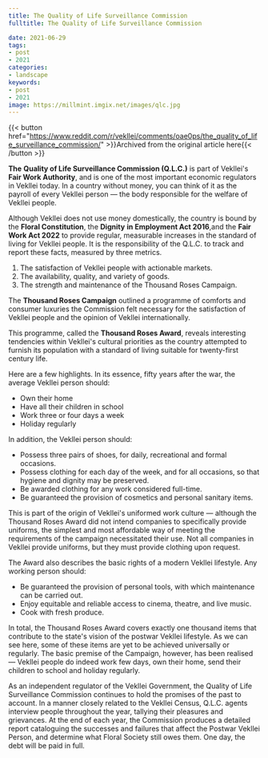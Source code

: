 ```yaml
---
title: The Quality of Life Surveillance Commission
fulltitle: The Quality of Life Surveillance Commission

date: 2021-06-29
tags:
- post
- 2021
categories:
- landscape
keywords:
- post
- 2021
image: https://millmint.imgix.net/images/qlc.jpg
---
```


{{< button href="https://www.reddit.com/r/vekllei/comments/oae0ps/the_quality_of_life_surveillance_commission/" >}}Archived from the original article here{{< /button >}}

**The** **Quality of Life Surveillance Commission (Q.L.C.)** is part of Vekllei's **Fair Work Authority**, and is one of the most important economic regulators in Vekllei today. In a country without money, you can think of it as the payroll of every Vekllei person — the body responsible for the welfare of Vekllei people.

Although Vekllei does not use money domestically, the country is bound by the **Floral Constitution**, the **Dignity** **in Employment Act 2016**,and the **Fair Work Act 2022** to provide regular, measurable increases in the standard of living for Vekllei people. It is the responsibility of the Q.L.C. to track and report these facts, measured by three metrics.

1. The satisfaction of Vekllei people with actionable markets.
2. The availability, quality, and variety of goods.
3. The strength and maintenance of the Thousand Roses Campaign.

The **Thousand Roses Campaign** outlined a programme of comforts and consumer luxuries the Commission felt necessary for the satisfaction of Vekllei people and the opinion of Vekllei internationally.

This programme, called the **Thousand Roses Award**, reveals interesting tendencies within Vekllei's cultural priorities as the country attempted to furnish its population with a standard of living suitable for twenty-first century life.

Here are a few highlights. In its essence, fifty years after the war, the average Vekllei person should:

* Own their home
* Have all their children in school
* Work three or four days a week
* Holiday regularly

In addition, the Vekllei person should:

* Possess three pairs of shoes, for daily, recreational and formal occasions.
* Possess clothing for each day of the week, and for all occasions, so that hygiene and dignity may be preserved.
* Be awarded clothing for any work considered full-time.
* Be guaranteed the provision of cosmetics and personal sanitary items.

This is part of the origin of Vekllei's uniformed work culture — although the Thousand Roses Award did not intend companies to specifically provide uniforms, the simplest and most affordable way of meeting the requirements of the campaign necessitated their use. Not all companies in Vekllei provide uniforms, but they must provide clothing upon request.

The Award also describes the basic rights of a modern Vekllei lifestyle. Any working person should:

* Be guaranteed the provision of personal tools, with which maintenance can be carried out.
* Enjoy equitable and reliable access to cinema, theatre, and live music.
* Cook with fresh produce.

In total, the Thousand Roses Award covers exactly one thousand items that contribute to the state's vision of the postwar Vekllei lifestyle. As we can see here, some of these items are yet to be achieved universally or regularly. The basic premise of the Campaign, however, has been realised — Vekllei people do indeed work few days, own their home, send their children to school and holiday regularly.

As an independent regulator of the Vekllei Government, the Quality of Life Surveillance Commission continues to hold the promises of the past to account. In a manner closely related to the Vekllei Census, Q.L.C. agents interview people throughout the year, tallying their pleasures and grievances. At the end of each year, the Commission produces a detailed report cataloguing the successes and failures that affect the Postwar Vekllei Person, and determine what Floral Society still owes them. One day, the debt will be paid in full.
